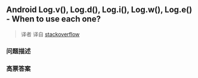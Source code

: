 ## Android Log.v(), Log.d(), Log.i(), Log.w(), Log.e() - When to use each one?

> 译者 译自 [stackoverflow](http://stackoverflow.com/questions/7959263/android-log-v-log-d-log-i-log-w-log-e-when-to-use-each-one) 

### 问题描述 

### 高票答案 

